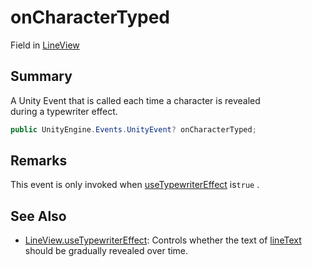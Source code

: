 # onCharacterTyped

Field in [LineView](yarn.unity.legacy.lineview.md)

## Summary

A Unity Event that is called each time a character is revealed\
during a typewriter effect.

```csharp
public UnityEngine.Events.UnityEvent? onCharacterTyped;
```

## Remarks

This event is only invoked when [useTypewriterEffect](yarn.unity.legacy.lineview.usetypewritereffect.md) is`true` .

## See Also

* [LineView.useTypewriterEffect](yarn.unity.legacy.lineview.usetypewritereffect.md): Controls whether the text of [lineText](yarn.unity.legacy.lineview.linetext.md) should be gradually revealed over time.
